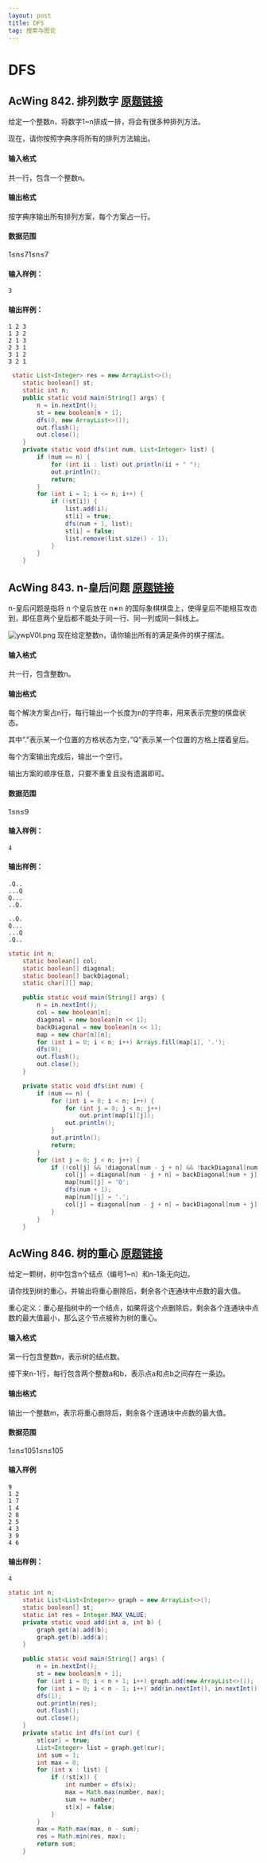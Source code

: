 ```yaml
---
layout: post
title: DFS
tag: 搜索与图论
---
```


# DFS

## AcWing 842. 排列数字   [原题链接](https://www.acwing.com/problem/content/844/)

给定一个整数n，将数字1~n排成一排，将会有很多种排列方法。

现在，请你按照字典序将所有的排列方法输出。

#### 输入格式

共一行，包含一个整数n。

#### 输出格式

按字典序输出所有排列方案，每个方案占一行。

#### 数据范围

1≤n≤71≤n≤7

#### 输入样例：

```
3
```

#### 输出样例：

```
1 2 3
1 3 2
2 1 3
2 3 1
3 1 2
3 2 1
```

```java
 static List<Integer> res = new ArrayList<>();
    static boolean[] st;
    static int n;
    public static void main(String[] args) {
        n = in.nextInt();
        st = new boolean[n + 1];
        dfs(0, new ArrayList<>());
        out.flush();
        out.close();
    }
    private static void dfs(int num, List<Integer> list) {
        if (num == n) {
            for (int ii : list) out.println(ii + " ");
            out.println();
            return;
        }
        for (int i = 1; i <= n; i++) {
            if (!st[i]) {
                list.add(i);
                st[i] = true;
                dfs(num + 1, list);
                st[i] = false;
                list.remove(list.size() - 1);
            }
        }
    }
```

## AcWing 843. n-皇后问题   [原题链接](https://www.acwing.com/problem/content/845/)

n-皇后问题是指将 n 个皇后放在 n∗n 的国际象棋棋盘上，使得皇后不能相互攻击到，即任意两个皇后都不能处于同一行、同一列或同一斜线上。

![ywpV0I.png](https://s3.ax1x.com/2021/02/10/ywpV0I.png)
现在给定整数n，请你输出所有的满足条件的棋子摆法。

#### 输入格式

共一行，包含整数n。

#### 输出格式

每个解决方案占n行，每行输出一个长度为n的字符串，用来表示完整的棋盘状态。

其中”.”表示某一个位置的方格状态为空，”Q”表示某一个位置的方格上摆着皇后。

每个方案输出完成后，输出一个空行。

输出方案的顺序任意，只要不重复且没有遗漏即可。

#### 数据范围

1≤n≤9

#### 输入样例：

```
4
```

#### 输出样例：

```
.Q..
...Q
Q...
..Q.

..Q.
Q...
...Q
.Q..
```

```java
static int n;
    static boolean[] col;
    static boolean[] diagonal;
    static boolean[] backDiagonal;
    static char[][] map;

    public static void main(String[] args) {
        n = in.nextInt();
        col = new boolean[n];
        diagonal = new boolean[n << 1];
        backDiagonal = new boolean[n << 1];
        map = new char[n][n];
        for (int i = 0; i < n; i++) Arrays.fill(map[i], '.');
        dfs(0);
        out.flush();
        out.close();
    }

    private static void dfs(int num) {
        if (num == n) {
            for (int i = 0; i < n; i++) {
                for (int j = 0; j < n; j++)
                    out.print(map[i][j]);
                out.println();
            }
            out.println();
            return;
        }
        for (int j = 0; j < n; j++) {
            if (!col[j] && !diagonal[num - j + n] && !backDiagonal[num + j]) {
                col[j] = diagonal[num - j + n] = backDiagonal[num + j] = true;
                map[num][j] = 'Q';
                dfs(num + 1);
                map[num][j] = '.';
                col[j] = diagonal[num - j + n] = backDiagonal[num + j] = false;
            }
        }
    }
```

## AcWing 846. 树的重心   [原题链接](https://www.acwing.com/problem/content/848/)

给定一颗树，树中包含n个结点（编号1~n）和n-1条无向边。

请你找到树的重心，并输出将重心删除后，剩余各个连通块中点数的最大值。

重心定义：重心是指树中的一个结点，如果将这个点删除后，剩余各个连通块中点数的最大值最小，那么这个节点被称为树的重心。

#### 输入格式

第一行包含整数n，表示树的结点数。

接下来n-1行，每行包含两个整数a和b，表示点a和点b之间存在一条边。

#### 输出格式

输出一个整数m，表示将重心删除后，剩余各个连通块中点数的最大值。

#### 数据范围

1≤n≤1051≤n≤105

#### 输入样例

```
9
1 2
1 7
1 4
2 8
2 5
4 3
3 9
4 6
```

#### 输出样例：

```
4
```

```java
static int n;
    static List<List<Integer>> graph = new ArrayList<>();
    static boolean[] st;
    static int res = Integer.MAX_VALUE;
    private static void add(int a, int b) {
        graph.get(a).add(b);
        graph.get(b).add(a);
    }

    public static void main(String[] args) {
        n = in.nextInt();
        st = new boolean[n + 1];  
        for (int i = 0; i < n + 1; i++) graph.add(new ArrayList<>());
        for (int i = 0; i < n - 1; i++) add(in.nextInt(), in.nextInt());
        dfs(1);
        out.println(res);
        out.flush();
        out.close();
    }
    private static int dfs(int cur) {
        st[cur] = true;
        List<Integer> list = graph.get(cur);
        int sum = 1;
        int max = 0;
        for (int x : list) {
            if (!st[x]) {
                int number = dfs(x);
                max = Math.max(number, max);
                sum += number;
                st[x] = false;
            }
        }
        max = Math.max(max, n - sum);
        res = Math.min(res, max);
        return sum;
    }
```

